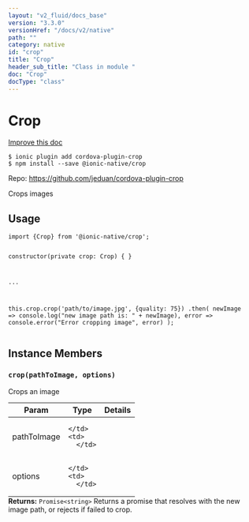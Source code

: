 ```yaml
---
layout: "v2_fluid/docs_base"
version: "3.3.0"
versionHref: "/docs/v2/native"
path: ""
category: native
id: "crop"
title: "Crop"
header_sub_title: "Class in module "
doc: "Crop"
docType: "class"
---
```


<h1 class="api-title">Crop</h1>

<a class="improve-v2-docs" href="http://github.com/driftyco/ionic-native/edit/master/src/@ionic-native/plugins/crop/index.ts#L1">
  Improve this doc
</a>






<pre><code class="nohighlight">$ ionic plugin add cordova-plugin-crop
$ npm install --save @ionic-native/crop
</code></pre>
<p>Repo:
  <a href="https://github.com/jeduan/cordova-plugin-crop">
    https://github.com/jeduan/cordova-plugin-crop
  </a>
</p>


<p>Crops images</p>









<h2>Usage</h2>
<pre><code>import {Crop} from &#39;@ionic-native/crop&#39;;

constructor(private crop: Crop) { }

...

this.crop.crop(&#39;path/to/image.jpg&#39;, {quality: 75})
  .then(
    newImage =&gt; console.log(&quot;new image path is: &quot; + newImage),
    error =&gt; console.error(&quot;Error cropping image&quot;, error)
  );
</code></pre>








<h2>Instance Members</h2>
<h3><a class="anchor" name="crop" href="#crop"></a><code>crop(pathToImage,&nbsp;options)</code></h3>




Crops an image
<table class="table param-table" style="margin:0;">
  <thead>
  <tr>
    <th>Param</th>
    <th>Type</th>
    <th>Details</th>
  </tr>
  </thead>
  <tbody>
  <tr>
    <td>
      pathToImage</td>
    <td>
      
    </td>
    <td>
      </td>
  </tr>
  
  <tr>
    <td>
      options</td>
    <td>
      
    </td>
    <td>
      </td>
  </tr>
  </tbody>
</table>

<div class="return-value" markdown="1">
  <i class="icon ion-arrow-return-left"></i>
  <b>Returns:</b> <code>Promise&lt;string&gt;</code> Returns a promise that resolves with the new image path, or rejects if failed to crop.
</div>





